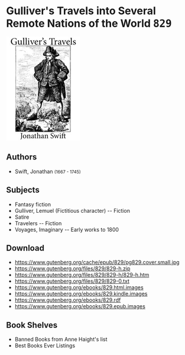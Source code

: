 # Gulliver's Travels into Several Remote Nations of the World <kbd>829</kbd>

![](./cover.medium.jpg "")

## Authors


 - Swift, Jonathan <small>(1667 - 1745)</small>

## Subjects


 - Fantasy fiction
 - Gulliver, Lemuel (Fictitious character) -- Fiction
 - Satire
 - Travelers -- Fiction
 - Voyages, Imaginary -- Early works to 1800

## Download


 - https://www.gutenberg.org/cache/epub/829/pg829.cover.small.jpg
 - https://www.gutenberg.org/files/829/829-h.zip
 - https://www.gutenberg.org/files/829/829-h/829-h.htm
 - https://www.gutenberg.org/files/829/829-0.txt
 - https://www.gutenberg.org/ebooks/829.html.images
 - https://www.gutenberg.org/ebooks/829.kindle.images
 - https://www.gutenberg.org/ebooks/829.rdf
 - https://www.gutenberg.org/ebooks/829.epub.images

## Book Shelves


 - Banned Books from Anne Haight's list
 - Best Books Ever Listings
